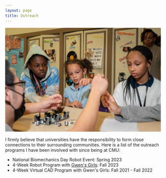 ```yaml
---
layout: page
title: Outreach
---
```

<img src="/assets/img/gwens_girls-min.jpg" alt="Me" width="600" class="center"/>

I firmly believe that universities have the responsibility to form close connections to their surrounding communities.
Here is a list of the outreach programs I have been involved with since being at CMU:

* National Biomechanics Day Robot Event: Spring 2023
* 4-Week Robot Program with [Gwen's Girls](https://www.gwensgirls.org): Fall 2023
* 4-Week Virtual CAD Program with Gwen's Girls: Fall 2021 - Fall 2022
